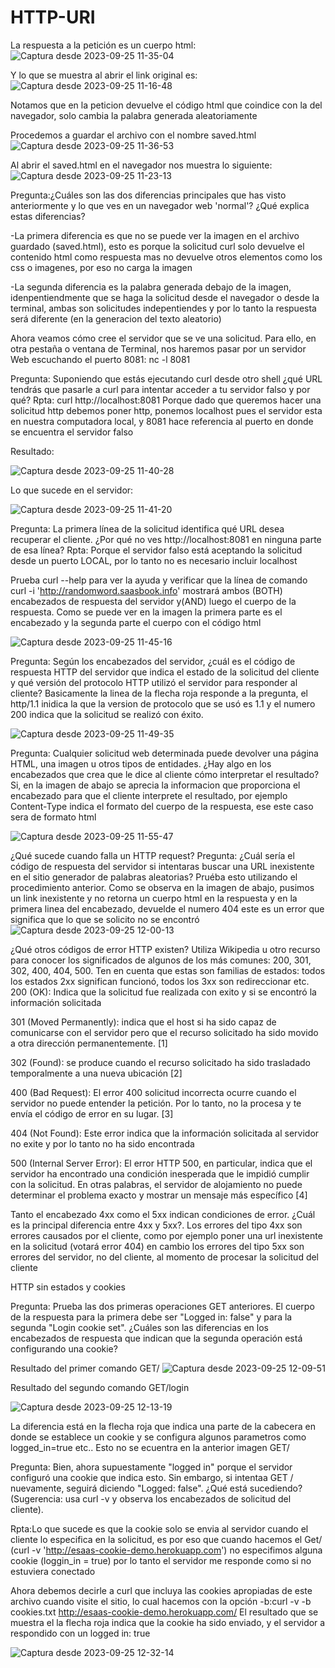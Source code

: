 # HTTP-URI
La respuesta a la petición es un cuerpo html:
![Captura desde 2023-09-25 11-35-04](https://github.com/JuanSilva2000/HTTP-URI/assets/124120685/add546f3-de84-480a-b77f-bd61b1fe36b7)

Y lo que se muestra al abrir el link original es:
![Captura desde 2023-09-25 11-16-48](https://github.com/JuanSilva2000/HTTP-URI/assets/124120685/989dceca-cf61-4c97-a7a0-da42ee2ae022)

Notamos que en la peticion devuelve el código html que coindice con la del navegador, solo cambia la palabra generada aleatoriamente

Procedemos a guardar el archivo con el nombre saved.html
![Captura desde 2023-09-25 11-36-53](https://github.com/JuanSilva2000/HTTP-URI/assets/124120685/cd53b228-34c7-4bec-a792-2630229f6581)

Al abrir el saved.html en el navegador nos muestra lo siguiente:
![Captura desde 2023-09-25 11-23-13](https://github.com/JuanSilva2000/HTTP-URI/assets/124120685/e3a66c87-f7af-475e-8fd3-2a93bb939883)

Pregunta:¿Cuáles son las dos diferencias principales que has visto anteriormente y lo que ves en un navegador web 'normal'? ¿Qué explica estas diferencias?

-La primera diferencia es que no se puede ver la imagen en el archivo guardado (saved.html), esto es porque la solicitud curl solo devuelve el contenido html como respuesta mas no devuelve otros elementos como los css o imagenes, por eso no carga la imagen​

-La segunda diferencia es la palabra generada debajo de la imagen, idenpentiendmente que se haga la solicitud desde el navegador o desde la terminal, ambas son solicitudes indepentiendes y por lo tanto la respuesta será diferente (en la generacion del texto aleatorio)

Ahora veamos cómo cree el servidor que se ve una solicitud. Para ello, en otra pestaña o ventana de Terminal, nos haremos pasar por un servidor Web escuchando el puerto 8081: nc -l 8081

Pregunta: Suponiendo que estás ejecutando curl desde otro shell ¿qué URL tendrás que pasarle a curl para intentar acceder a tu servidor falso y por qué?
Rpta: curl http://localhost:8081​
Porque dado que queremos hacer una solicitud http debemos poner http, ponemos localhost pues el servidor esta en nuestra computadora local, y 8081 hace referencia al puerto en donde se encuentra el servidor falso

Resultado:

![Captura desde 2023-09-25 11-40-28](https://github.com/JuanSilva2000/HTTP-URI/assets/124120685/16e176b8-99d2-4aa3-a068-c937a6990a24)

Lo que sucede en el servidor:

![Captura desde 2023-09-25 11-41-20](https://github.com/JuanSilva2000/HTTP-URI/assets/124120685/4dd5827c-b7fd-40c3-ae73-e7a41d08774c)

Pregunta: La primera línea de la solicitud identifica qué URL desea recuperar el cliente. ¿Por qué no ves http://localhost:8081 en ninguna parte de esa línea?
Rpta: Porque el servidor falso está aceptando la solicitud desde un puerto LOCAL, por lo tanto no es necesario incluir localhost

Prueba curl --help para ver la ayuda y verificar que la línea de comando curl -i 'http://randomword.saasbook.info' mostrará ambos (BOTH) encabezados de respuesta del servidor y(AND) luego el cuerpo de la respuesta.
Como se puede ver en la imagen la primera parte es el encabezado y la segunda parte el cuerpo con el código html

![Captura desde 2023-09-25 11-45-16](https://github.com/JuanSilva2000/HTTP-URI/assets/124120685/6c57d992-2d56-4c20-a4a0-ae1fcc5cf998)

Pregunta: Según los encabezados del servidor, ¿cuál es el código de respuesta HTTP del servidor que indica el estado de la solicitud del cliente y qué versión del protocolo HTTP utilizó el servidor para responder al cliente?
Basicamente la linea de la flecha roja responde a la pregunta, el http/1.1 inidica la que la version de protocolo que se usó es 1.1 y el numero 200 indica que la solicitud se realizó con éxito.

![Captura desde 2023-09-25 11-49-35](https://github.com/JuanSilva2000/HTTP-URI/assets/124120685/8b1a918e-93a4-45a0-950b-204a4e3e7f77)

Pregunta: Cualquier solicitud web determinada puede devolver una página HTML, una imagen u otros tipos de entidades. ¿Hay algo en los encabezados que crea que le dice al cliente cómo interpretar el resultado?
Si, en la imagen de abajo se aprecia la informacion que proporciona el encabezado para que el cliente interprete el resultado, por ejemplo Content-Type indica el formato del cuerpo de la respuesta, ese este caso sera de formato html

![Captura desde 2023-09-25 11-55-47](https://github.com/JuanSilva2000/HTTP-URI/assets/124120685/0e0398a5-8387-44dc-abd6-4945eeb8216d)

¿Qué sucede cuando falla un HTTP request?
Pregunta: ¿Cuál sería el código de respuesta del servidor si intentaras buscar una URL inexistente en el sitio generador de palabras aleatorias? Pruéba esto utilizando el procedimiento anterior.
Como se observa en la imagen de abajo, pusimos un link inexistente y no retorna un cuerpo html en la respuesta y en la primera linea del encabezado, devuelde el numero 404 este es un error que significa que lo que se solicito no se encontró
![Captura desde 2023-09-25 12-00-13](https://github.com/JuanSilva2000/HTTP-URI/assets/124120685/b209e03f-f0aa-4f1b-9af2-5d47b34fbe4f)


¿Qué otros códigos de error HTTP existen? Utiliza Wikipedia u otro recurso para conocer los significados de algunos de los más comunes: 200, 301, 302, 400, 404, 500. Ten en cuenta que estas son familias de estados: todos los estados 2xx significan funcionó, todos los 3xx son redireccionar etc.
200 (OK): Indica que la solicitud fue realizada con exito y si se encontró la información solicitada​

301 (Moved Permanently): indica que el host si ha sido capaz de comunicarse con el servidor pero que el recurso solicitado ha sido movido a otra dirección permanentemente. [1]​

302 (Found): se produce cuando el recurso solicitado ha sido trasladado temporalmente a una nueva ubicación [2]​

400 (Bad Request): El error 400 solicitud incorrecta ocurre cuando el servidor no puede entender la petición. Por lo tanto, no la procesa y te envía el código de error en su lugar. [3]​

404 (Not Found): Este error indica que la información solicitada al servidor no exite y por lo tanto no ha sido encontrada​

500 (Internal Server Error): El error HTTP 500, en particular, indica que el servidor ha encontrado una condición inesperada que le impidió cumplir con la solicitud.​ En otras palabras, el servidor de alojamiento no puede determinar el problema exacto y mostrar un mensaje más específico [4]

Tanto el encabezado 4xx como el 5xx indican condiciones de error. ¿Cuál es la principal diferencia entre 4xx y 5xx?.
Los errores del tipo 4xx son errores causados por el cliente, como por ejemplo poner una url inexistente en la solicitud (votará error 404) en cambio los errores del tipo 5xx son errores del servidor, no del cliente, al momento de procesar la solicitud del cliente

HTTP sin estados y cookies

Pregunta: Prueba las dos primeras operaciones GET anteriores. El cuerpo de la respuesta para la primera debe ser "Logged in: false" y para la segunda "Login cookie set". ¿Cuáles son las diferencias en los encabezados de respuesta que indican que la segunda operación está configurando una cookie? 

Resultado del primer comando GET/​
![Captura desde 2023-09-25 12-09-51](https://github.com/JuanSilva2000/HTTP-URI/assets/124120685/be7bc2c3-0ae6-41f8-8b12-9f7f0cd62394)

Resultado del segundo comando GET/login

![Captura desde 2023-09-25 12-13-19](https://github.com/JuanSilva2000/HTTP-URI/assets/124120685/6f3efe45-f1b4-4bf5-b014-6c69c6b68d75)

La diferencia está en la flecha roja que indica una parte de la cabecera en donde se establece un cookie y se configura algunos parametros como logged_in=true etc.. Esto no se ecuentra en la anterior imagen GET/

Pregunta: Bien, ahora supuestamente "logged in" porque el servidor configuró una cookie que indica esto. Sin embargo, si intentaa GET / nuevamente, seguirá diciendo "Logged: false". ¿Qué está sucediendo? (Sugerencia: usa curl -v y observa los encabezados de solicitud del cliente).

Rpta:Lo que sucede es que la cookie solo se envia al servidor cuando el cliente lo especifica en la solicitud, es por eso que cuando hacemos el Get/ (curl -v 'http://esaas-cookie-demo.herokuapp.com') no especifimos alguna cookie (loggin_in = true) por lo tanto el servidor me responde como si no estuviera conectado


Ahora debemos decirle a curl que incluya las cookies apropiadas de este archivo cuando visite el sitio, lo cual hacemos con la opción -b:​
curl -v -b cookies.txt http://esaas-cookie-demo.herokuapp.com/
El resultado que se muestra el la flecha roja indica que la cookie ha sido enviado, y el servidor a respondido con un logged in: true

![Captura desde 2023-09-25 12-32-14](https://github.com/JuanSilva2000/HTTP-URI/assets/124120685/9fffc354-27a9-428d-aadd-62dfd21f269e)
